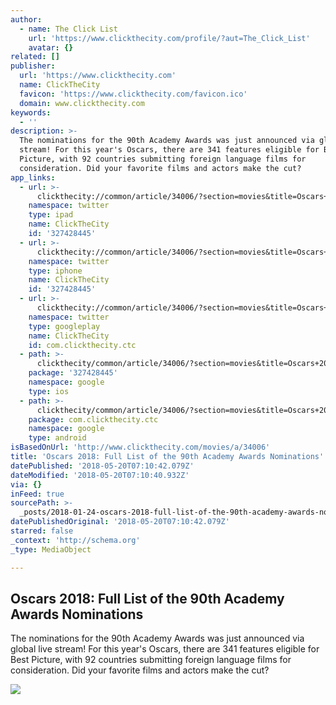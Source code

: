 ```yaml
---
author:
  - name: The Click List
    url: 'https://www.clickthecity.com/profile/?aut=The_Click_List'
    avatar: {}
related: []
publisher:
  url: 'https://www.clickthecity.com'
  name: ClickTheCity
  favicon: 'https://www.clickthecity.com/favicon.ico'
  domain: www.clickthecity.com
keywords:
  - ''
description: >-
  The nominations for the 90th Academy Awards was just announced via global live
  stream! For this year's Oscars, there are 341 features eligible for Best
  Picture, with 92 countries submitting foreign language films for
  consideration. Did your favorite films and actors make the cut?
app_links:
  - url: >-
      clickthecity://common/article/34006/?section=movies&title=Oscars+2018%3A+Full+List+of+the+90th+Academy+Awards+Nominations
    namespace: twitter
    type: ipad
    name: ClickTheCity
    id: '327428445'
  - url: >-
      clickthecity://common/article/34006/?section=movies&title=Oscars+2018%3A+Full+List+of+the+90th+Academy+Awards+Nominations
    namespace: twitter
    type: iphone
    name: ClickTheCity
    id: '327428445'
  - url: >-
      clickthecity://common/article/34006/?section=movies&title=Oscars+2018%3A+Full+List+of+the+90th+Academy+Awards+Nominations
    namespace: twitter
    type: googleplay
    name: ClickTheCity
    id: com.clickthecity.ctc
  - path: >-
      clickthecity/common/article/34006/?section=movies&title=Oscars+2018%3A+Full+List+of+the+90th+Academy+Awards+Nominations
    package: '327428445'
    namespace: google
    type: ios
  - path: >-
      clickthecity/common/article/34006/?section=movies&title=Oscars+2018%3A+Full+List+of+the+90th+Academy+Awards+Nominations
    package: com.clickthecity.ctc
    namespace: google
    type: android
isBasedOnUrl: 'http://www.clickthecity.com/movies/a/34006'
title: 'Oscars 2018: Full List of the 90th Academy Awards Nominations'
datePublished: '2018-05-20T07:10:42.079Z'
dateModified: '2018-05-20T07:10:40.932Z'
via: {}
inFeed: true
sourcePath: >-
  _posts/2018-01-24-oscars-2018-full-list-of-the-90th-academy-awards-nomination.md
datePublishedOriginal: '2018-05-20T07:10:42.079Z'
starred: false
_context: 'http://schema.org'
_type: MediaObject

---
```

<article style=""><h1>Oscars 2018: Full List of the 90th Academy Awards Nominations</h1><p>The nominations for the 90th Academy Awards was just announced via global live stream! For this year's Oscars, there are 341 features eligible for Best Picture, with 92 countries submitting foreign language films for consideration. Did your favorite films and actors make the cut?</p><img src="https://cdn1.clickthecity.com/images/articles/content/5a5f13701aad83.47571245.jpg" /></article>